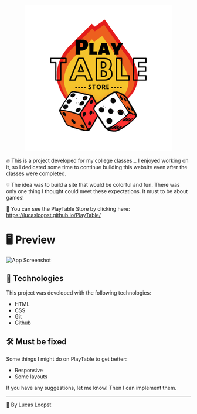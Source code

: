 <div align="center">

<img src="https://github.com/LucasLoopsT/PlayTable/blob/main/imgs/Logotipo.png" width="400">
</div>


🔥 This is a project developed for my college classes... I enjoyed working on it, so I dedicated some time to continue building this website even after the classes were completed.

💡​ The idea was to build a site that would be colorful and fun. There was only one thing I thought could meet these expectations. It must to be about games!

​🔗​ You can see the PlayTable Store by clicking here: https://lucasloopst.github.io/PlayTable/

# 🖥️​ Preview

![App Screenshot](https://via.placeholder.com/468x300?text=App+Screenshot+Here)


## 🚀​ Technologies

This project was developed with the following technologies:

- HTML
- CSS
- Git
- Github


## 🛠 Must be fixed

Some things I might do on PlayTable to get better:
- Responsive
- Some layouts

 If you have any suggestions, let me know! Then I can implement them.

---

🌌 By Lucas Loopst
